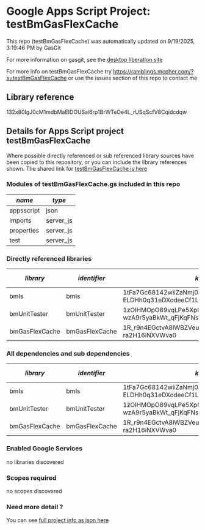 # Google Apps Script Project: testBmGasFlexCache
This repo (testBmGasFlexCache) was automatically updated on 9/19/2025, 3:19:46 PM by GasGit

For more information on gasgit, see the [desktop liberation site](https://ramblings.mcpher.com/drive-sdk-and-github/migrategasgit/ "desktop liberation")

For more info on testBmGasFlexCache try https://ramblings.mcpher.com/?s=testBmGasFlexCache or use the issues section of this repo to contact me
## Library reference
132x80IgJ0cM1mdbMaEIDOUSai6rp1BrWTeOe4L_rUSqScfV8Cqidcdqw


## Details for Apps Script project testBmGasFlexCache
Where possible directly referenced or sub referenced library sources have been copied to this repository, or you can include the library references shown. 
The shared link for [testBmGasFlexCache is here](https://script.google.com/d/132x80IgJ0cM1mdbMaEIDOUSai6rp1BrWTeOe4L_rUSqScfV8Cqidcdqw/edit?usp=sharing "open in the GAS IDE")

### Modules of testBmGasFlexCache.gs included in this repo
*name*|*type*
--- | --- 
appsscript| json
imports| server_js
properties| server_js
test| server_js
### Directly referenced libraries
*library*|*identifier*|*key*|*version*|*dev mode*|*source*|
--- | --- | --- | --- | --- | --- 
bmIs| bmIs|1tFa7Gc68142wiiZaNmj0zA-ELDHh0q31eDXodeeCf1LxRR1LeSr3opAd|5|no|[here](libraries/bmIs "library source")
bmUnitTester| bmUnitTester|1zOlHMOpO89vqLPe5XpC-wzA9r5yaBkWt_qFjKqFNsIZtNJ-iUjBYDt-x|20|no|[here](libraries/bmUnitTester "library source")
bmGasFlexCache| bmGasFlexCache|1R_r9n4EGctvA8lWBZVeuT66mgaKBRV5IxfIsD_And-ra2H16iNXVWva0|4|no|[here](libraries/bmGasFlexCache "library source")
### All dependencies and sub dependencies
*library*|*identifier*|*key*|*version*|*dev mode*|*source*|
--- | --- | --- | --- | --- | --- 
bmIs| bmIs|1tFa7Gc68142wiiZaNmj0zA-ELDHh0q31eDXodeeCf1LxRR1LeSr3opAd|5|no|[here](libraries/bmIs "library source")
bmUnitTester| bmUnitTester|1zOlHMOpO89vqLPe5XpC-wzA9r5yaBkWt_qFjKqFNsIZtNJ-iUjBYDt-x|20|no|[here](libraries/bmUnitTester "library source")
bmGasFlexCache| bmGasFlexCache|1R_r9n4EGctvA8lWBZVeuT66mgaKBRV5IxfIsD_And-ra2H16iNXVWva0|4|no|[here](libraries/bmGasFlexCache "library source")
### Enabled Google Services
no libraries discovered
### Scopes required
no scopes discovered
### Need more detail ?
You can see [full project info as json here](info.json)
